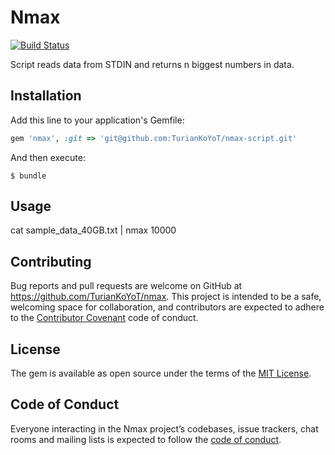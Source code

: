 # Nmax
[![Build Status](https://travis-ci.com/TurianKoYoT/nmax-script.svg?branch=master)](https://travis-ci.com/TurianKoYoT/nmax-script)

Script reads data from STDIN and returns n biggest numbers in data.

## Installation

Add this line to your application's Gemfile:

```ruby
gem 'nmax', :git => 'git@github.com:TurianKoYoT/nmax-script.git'
```

And then execute:

    $ bundle

## Usage

cat sample_data_40GB.txt | nmax 10000 

## Contributing

Bug reports and pull requests are welcome on GitHub at https://github.com/TurianKoYoT/nmax. This project is intended to be a safe, welcoming space for collaboration, and contributors are expected to adhere to the [Contributor Covenant](http://contributor-covenant.org) code of conduct.

## License

The gem is available as open source under the terms of the [MIT License](https://opensource.org/licenses/MIT).

## Code of Conduct

Everyone interacting in the Nmax project’s codebases, issue trackers, chat rooms and mailing lists is expected to follow the [code of conduct](https://github.com/TurianKoYot/nmax/blob/master/CODE_OF_CONDUCT.md).
